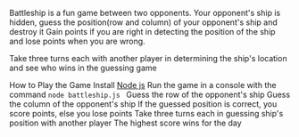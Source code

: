 Battleship is a fun game between two opponents. 
Your opponent's ship is hidden, guess the position(row and column) of your opponent's ship and destroy it
Gain points if you are right in detecting the position of the ship and lose points when you are wrong.

Take three turns each with another player in determining the ship's location and see who wins in the guessing game

How to Play the Game
Install [Node js](https://nodejs.org/en/)
Run the game in a console with the command
```node battleship.js ```
Guess the row of the opponent's ship
Guess the column of the opponent's ship
If the guessed position is correct, you score points, else you lose points
Take three turns each in guessing ship's position with another player
The highest score wins for the day

<!-- board
game
player -->
